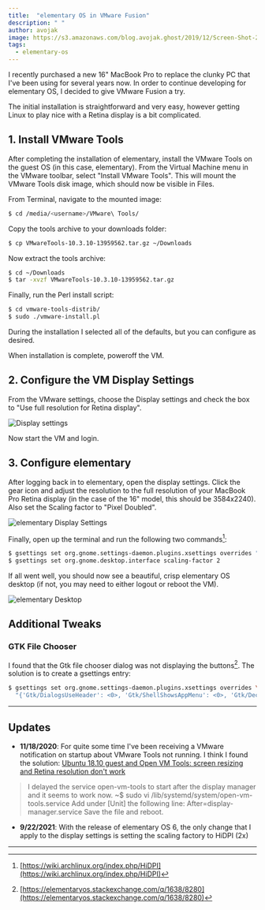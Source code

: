```yaml
---
title:  "elementary OS in VMware Fusion"
description: " "
author: avojak
image: https://s3.amazonaws.com/blog.avojak.ghost/2019/12/Screen-Shot-2019-12-15-at-1.52.51-PM.png
tags:
  - elementary-os
---
```


I recently purchased a new 16" MacBook Pro to replace the clunky PC that I've been using for several years now. In order to continue developing for elementary OS, I decided to give VMware Fusion a try.

The initial installation is straightforward and very easy, however getting Linux to play nice with a Retina display is a bit complicated. 

## 1. Install VMware Tools

After completing the installation of elementary, install the VMware Tools on the guest OS (in this case, elementary). From the Virtual Machine menu in the VMware toolbar, select "Install VMware Tools". This will mount the VMware Tools disk image, which should now be visible in Files.

From Terminal, navigate to the mounted image:

```bash
$ cd /media/<username>/VMware\ Tools/
```

Copy the tools archive to your downloads folder:

```bash
$ cp VMwareTools-10.3.10-13959562.tar.gz ~/Downloads
```

Now extract the tools archive:

```bash
$ cd ~/Downloads
$ tar -xvzf VMwareTools-10.3.10-13959562.tar.gz
```

Finally, run the Perl install script:

```bash
$ cd vmware-tools-distrib/
$ sudo ./vmware-install.pl
```

During the installation I selected all of the defaults, but you can configure as desired.

When installation is complete, poweroff the VM.

## 2. Configure the VM Display Settings

From the VMware settings, choose the Display settings and check the box to "Use full resolution for Retina display".

![Display settings](https://s3.amazonaws.com/blog.avojak.ghost/2019/12/Screen-Shot-2019-12-15-at-1.44.22-PM.png)

Now start the VM and login.

## 3. Configure elementary

After logging back in to elementary, open the display settings. Click the gear icon and adjust the resolution to the full resolution of your MacBook Pro Retina display (in the case of the 16" model, this should be 3584x2240). Also set the Scaling factor to "Pixel Doubled".

![elementary Display Settings](https://s3.amazonaws.com/blog.avojak.ghost/2019/12/Screen-Shot-2019-12-15-at-1.48.10-PM.png)

Finally, open up the terminal and run the following two commands[^1]:

```bash
$ gsettings set org.gnome.settings-daemon.plugins.xsettings overrides "[{'Gdk/WindowScalingFactor', <2>}]"
$ gsettings set org.gnome.desktop.interface scaling-factor 2
```

If all went well, you should now see a beautiful, crisp elementary OS desktop (if not, you may need to either logout or reboot the VM).

![elementary Desktop](https://s3.amazonaws.com/blog.avojak.ghost/2019/12/Screen-Shot-2019-12-15-at-1.52.51-PM.png)

## Additional Tweaks

### GTK File Chooser

I found that the Gtk file chooser dialog was not displaying the buttons[^2]. The solution is to create a gsettings entry: 

```bash
$ gsettings set org.gnome.settings-daemon.plugins.xsettings overrides \
  "{'Gtk/DialogsUseHeader': <0>, 'Gtk/ShellShowsAppMenu': <0>, 'Gtk/DecorationLayout': <'close:menu,maximize'>}"
```
---

## Updates

* **11/18/2020**: For quite some time I've been receiving a VMware notification on startup about VMware Tools not running. I think I found the solution: [Ubuntu 18.10 guest and Open VM Tools: screen resizing and Retina resolution don't work](https://communities.vmware.com/t5/VMware-Fusion-Discussions/Ubuntu-18-10-guest-and-Open-VM-Tools-screen-resizing-and-Retina/m-p/1369285)

> I delayed the service open-vm-tools to start after the display manager and it seems to work now.
> ~$ sudo vi /lib/systemd/system/open-vm-tools.service
> Add under [Unit] the following line:
> After=display-manager.service
> Save the file and reboot.

* **9/22/2021**: With the release of elementary OS 6, the only change that I apply to the display settings is setting the scaling factory to HiDPI (2x)

---

[^1]: [https://wiki.archlinux.org/index.php/HiDPI](https://wiki.archlinux.org/index.php/HiDPI)
[^2]: [https://elementaryos.stackexchange.com/q/1638/8280](https://elementaryos.stackexchange.com/q/1638/8280)